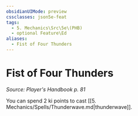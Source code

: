 ```yaml
---
obsidianUIMode: preview
cssclasses: json5e-feat
tags:
  - 5. Mechanics\Src\5e\(PHB)
  - optional Feature\Ed
aliases:
  - Fist of Four Thunders
---
```

# Fist of Four Thunders
*Source: Player's Handbook p. 81*  

You can spend 2 ki points to cast [[5. Mechanics/Spells/Thunderwave.md\|thunderwave]].
